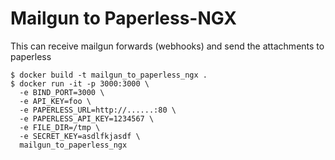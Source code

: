 Mailgun to Paperless-NGX
========================

This can receive mailgun forwards (webhooks) and send the attachments to paperless

```
$ docker build -t mailgun_to_paperless_ngx .
$ docker run -it -p 3000:3000 \
  -e BIND_PORT=3000 \
  -e API_KEY=foo \
  -e PAPERLESS_URL=http://......:80 \
  -e PAPERLESS_API_KEY=1234567 \
  -e FILE_DIR=/tmp \
  -e SECRET_KEY=asdlfkjasdf \
  mailgun_to_paperless_ngx
```

